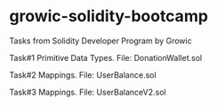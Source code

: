 # growic-solidity-bootcamp
Tasks from Solidity Developer Program by Growic

Task#1 Primitive Data Types. File: DonationWallet.sol

Task#2 Mappings. File: UserBalance.sol

Task#3 Mappings. File: UserBalanceV2.sol

